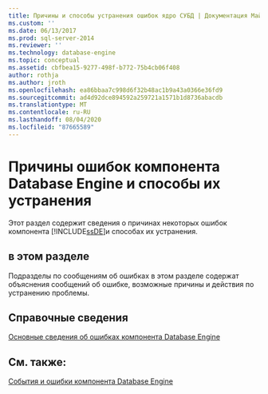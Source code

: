 ```yaml
---
title: Причины и способы устранения ошибок ядро СУБД | Документация Майкрософт
ms.custom: ''
ms.date: 06/13/2017
ms.prod: sql-server-2014
ms.reviewer: ''
ms.technology: database-engine
ms.topic: conceptual
ms.assetid: cbfbea15-9277-498f-b772-75b4cb06f408
author: rothja
ms.author: jroth
ms.openlocfilehash: ea86bbaa7c998d6f32b48ac1b9a43a0366e36fd9
ms.sourcegitcommit: ad4d92dce894592a259721a1571b1d8736abacdb
ms.translationtype: MT
ms.contentlocale: ru-RU
ms.lasthandoff: 08/04/2020
ms.locfileid: "87665589"
---
```

# <a name="cause-and-resolution-of-database-engine-errors"></a>Причины ошибок компонента Database Engine и способы их устранения
  Этот раздел содержит сведения о причинах некоторых ошибок компонента [!INCLUDE[ssDE](../includes/ssde-md.md)]и способах их устранения.  
  
## <a name="in-this-section"></a>в этом разделе  
 Подразделы по сообщениям об ошибках в этом разделе содержат объяснения сообщений об ошибке, возможные причины и действия по устранению проблемы.  
  
## <a name="reference"></a>Справочные сведения  
 [Основные сведения об ошибках компонента Database Engine](../relational-databases/native-client-ole-db-errors/errors.md)  
  
## <a name="see-also"></a>См. также:  
 [События и ошибки компонента Database Engine](../relational-databases/errors-events/database-engine-events-and-errors.md)  
  
  
